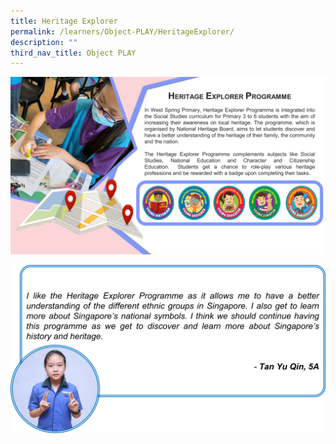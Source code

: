 ```yaml
---
title: Heritage Explorer
permalink: /learners/Object-PLAY/HeritageExplorer/
description: ""
third_nav_title: Object PLAY
---
```

![](/images/Slide1-1024x576.png)

![](/images/SS-slide3-1024x548.png)